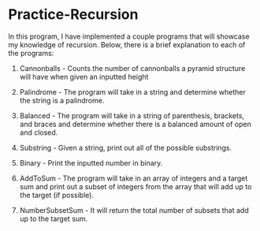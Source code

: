 # Practice-Recursion

In this program, I have implemented a couple programs that will showcase my knowledge of recursion. Below, there is a brief explanation to each of the programs:

1. Cannonballs - Counts the number of cannonballs a pyramid structure will have when given an inputted height 

2. Palindrome - The program will take in a string and determine whether the string is a palindrome. 

3. Balanced - The program will take in a string of parenthesis, brackets, and braces and determine whether there is a balanced amount of open and closed. 

4. Substring - Given a string, print out all of the possible substrings. 

5. Binary - Print the inputted number in binary.

6. AddToSum - The program will take in an array of integers and a target sum and print out a subset of integers from the array that will add up to the target (if possible). 

7. NumberSubsetSum - It will return the total number of subsets that add up to the target sum.

